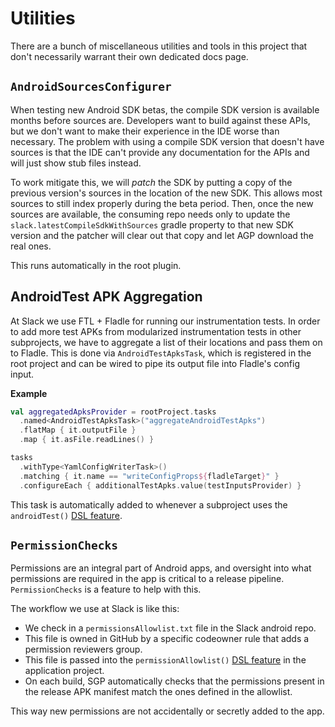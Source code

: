 Utilities
=========

There are a bunch of miscellaneous utilities and tools in this project that don't necessarily warrant their own
dedicated docs page.

## `AndroidSourcesConfigurer`

When testing new Android SDK betas, the compile SDK version is available months before sources are. Developers want to
build against these APIs, but we don't want to make their experience in the IDE worse than necessary. The problem with
using a compile SDK version that doesn't have sources is that the IDE can't provide any documentation for the APIs and
will just show stub files instead.

To work mitigate this, we will _patch_ the SDK by putting a copy of the previous version's sources in the location of
the new SDK. This allows most sources to still index properly during the beta period. Then, once the new sources are
available, the consuming repo needs only to update the `slack.latestCompileSdkWithSources` gradle property to that new
SDK version and the patcher will clear out that copy and let AGP download the real ones.

This runs automatically in the root plugin.

## AndroidTest APK Aggregation

At Slack we use FTL + Fladle for running our instrumentation tests. In order to add more test APKs from modularized
instrumentation tests in other subprojects, we have to aggregate a list of their locations and pass them on to Fladle.
This is done via `AndroidTestApksTask`, which is registered in the root project and can be wired to pipe its output file
into Fladle's config input.

**Example**

```kotlin
val aggregatedApksProvider = rootProject.tasks
  .named<AndroidTestApksTask>("aggregateAndroidTestApks")
  .flatMap { it.outputFile }
  .map { it.asFile.readLines() }

tasks
  .withType<YamlConfigWriterTask>()
  .matching { it.name == "writeConfigProps${fladleTarget}" }
  .configureEach { additionalTestApks.value(testInputsProvider) }
```

This task is automatically added to whenever a subproject uses
the `androidTest()` [DSL feature](/dsl/#android-test).

## `PermissionChecks`

Permissions are an integral part of Android apps, and oversight into what permissions are required in the app is
critical to a release pipeline. `PermissionChecks` is a feature to help with this.

The workflow we use at Slack is like this:

- We check in a `permissionsAllowlist.txt` file in the Slack android repo.
- This file is owned in GitHub by a specific codeowner rule that adds a permission reviewers group.
- This file is passed into the `permissionAllowlist()` [DSL feature](/dsl/#permission-allowlist) in the application
  project.
- On each build, SGP automatically checks that the permissions present in the release APK manifest match the ones
  defined in the allowlist.

This way new permissions are not accidentally or secretly added to the app.